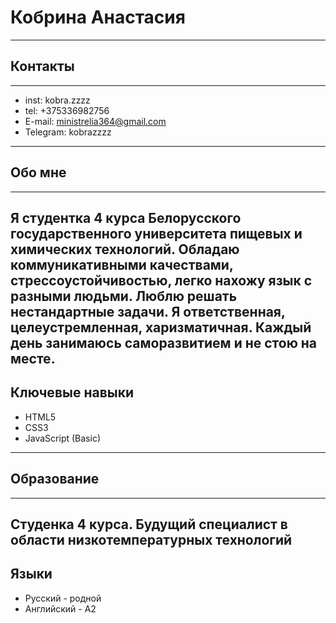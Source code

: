 # Кобрина Анастасия
***
## Контакты
***
* inst: kobra.zzzz
* tel: +375336982756
* E-mail: ministrelia364@gmail.com
* Telegram: kobrazzzz
-----
## Обо мне
***
Я студентка 4 курса Белорусского государственного университета пищевых и химических технологий. Обладаю коммуникативными качествами, стрессоустойчивостью, легко нахожу язык с разными людьми. Люблю решать нестандартные задачи. Я ответственная, целеустремленная, харизматичная. Каждый день занимаюсь саморазвитием и не стою на месте.
----
## Ключевые навыки
* HTML5
* CSS3
* JavaScript (Basic)
-----
## Образование
***
Студенка 4 курса. Будущий специалист в области низкотемпературных технологий
-----
## Языки
* Русский - родной
* Английский - A2
